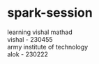 # spark-session
learning
vishal mathad
<br>
vishal - 230455
<br>
army institute of technology
<br>
alok - 230222